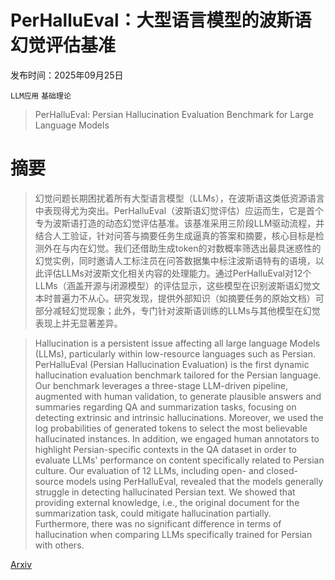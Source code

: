 # PerHalluEval：大型语言模型的波斯语幻觉评估基准

发布时间：2025年09月25日

`LLM应用` `基础理论`

> PerHalluEval: Persian Hallucination Evaluation Benchmark for Large Language Models

# 摘要

> 幻觉问题长期困扰着所有大型语言模型（LLMs），在波斯语这类低资源语言中表现得尤为突出。PerHalluEval（波斯语幻觉评估）应运而生，它是首个专为波斯语打造的动态幻觉评估基准。该基准采用三阶段LLM驱动流程，并结合人工验证，针对问答与摘要任务生成逼真的答案和摘要，核心目标是检测外在与内在幻觉。我们还借助生成token的对数概率筛选出最具迷惑性的幻觉实例，同时邀请人工标注员在问答数据集中标注波斯语特有的语境，以此评估LLMs对波斯文化相关内容的处理能力。通过PerHalluEval对12个LLMs（涵盖开源与闭源模型）的评估显示，这些模型在识别波斯语幻觉文本时普遍力不从心。研究发现，提供外部知识（如摘要任务的原始文档）可部分减轻幻觉现象；此外，专门针对波斯语训练的LLMs与其他模型在幻觉表现上并无显著差异。

> Hallucination is a persistent issue affecting all large language Models (LLMs), particularly within low-resource languages such as Persian. PerHalluEval (Persian Hallucination Evaluation) is the first dynamic hallucination evaluation benchmark tailored for the Persian language. Our benchmark leverages a three-stage LLM-driven pipeline, augmented with human validation, to generate plausible answers and summaries regarding QA and summarization tasks, focusing on detecting extrinsic and intrinsic hallucinations. Moreover, we used the log probabilities of generated tokens to select the most believable hallucinated instances. In addition, we engaged human annotators to highlight Persian-specific contexts in the QA dataset in order to evaluate LLMs' performance on content specifically related to Persian culture. Our evaluation of 12 LLMs, including open- and closed-source models using PerHalluEval, revealed that the models generally struggle in detecting hallucinated Persian text. We showed that providing external knowledge, i.e., the original document for the summarization task, could mitigate hallucination partially. Furthermore, there was no significant difference in terms of hallucination when comparing LLMs specifically trained for Persian with others.

[Arxiv](https://arxiv.org/abs/2509.21104)